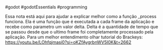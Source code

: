 #godot #godotEssentials #programming 

Essa nota está aqui para ajudar a explicar melhor como a função \_process funciona. Ela é uma função que é executada a cada frame da aplicação e recebe como parametro um valor delta. Delta é a quantidade de tempo que se passou desde que o ultimo frame foi completamente processado pela aplicação. Para um melhor entendimento olhar tutorial do Brackeys: https://youtu.be/LOhfqjmasi0?si=oKZfAygrbnWV5I0K&t=2662